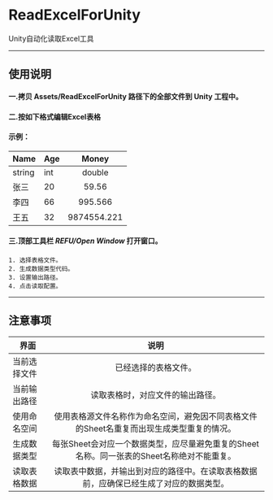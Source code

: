 # ReadExcelForUnity
Unity自动化读取Excel工具

----
## 使用说明
  #### 一.拷贝 Assets/ReadExcelForUnity 路径下的全部文件到 Unity 工程中。
  
  #### 二.按如下格式编辑Excel表格
  #### 示例：
  Name|Age|Money
  ---|:--|:--:
  string|int|double
  张三|20|59.56
  李四|66|995.566
  王五|32|9874554.221
  
  #### 三.顶部工具栏 *REFU/Open Window* 打开窗口。
    1. 选择表格文件。
    2. 生成数据类型代码。
    3. 设置输出路径。
    4. 点击读取配置。
-----
## 注意事项
  界面|说明
  ---|:--:
  当前选择文件|已经选择的表格文件。
  当前输出路径|读取表格时，对应文件的输出路径。
  使用命名空间|使用表格源文件名称作为命名空间，避免因不同表格文件的Sheet名重复而出现生成类型重复的情况。
  生成数据类型|每张Sheet会对应一个数据类型，应尽量避免重复的Sheet名称。同一张表的Sheet名称绝对不能重复。
  读取表格数据|读取表中数据，并输出到对应的路径中。在读取表格数据前，应确保已经生成了对应的数据类型。
